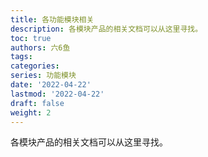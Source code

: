 ```yaml
---
title: 各功能模块相关
description: 各模块产品的相关文档可以从这里寻找。
toc: true
authors: 六6鱼
tags:
categories:
series: 功能模块
date: '2022-04-22'
lastmod: '2022-04-22'
draft: false
weight: 2
---
```


各模块产品的相关文档可以从这里寻找。

